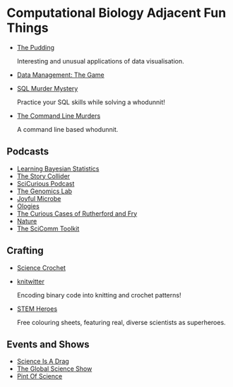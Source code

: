 # Computational Biology Adjacent Fun Things

* [The Pudding](https://pudding.cool/)

    Interesting and unusual applications of data visualisation.

* [Data Management: The Game](https://sites.google.com/view/data-management-the-game/home*)
* [SQL Murder Mystery](https://mystery.knightlab.com/)

    Practice your SQL skills while solving a whodunnit!
* [The Command Line Murders](https://github.com/veltman/clmystery)

    A command line based whodunnit.
 
## Podcasts

* [Learning Bayesian Statistics](https://www.learnbayesstats.com/)
* [The Story Collider](https://www.storycollider.org/)
* [SciCurious Podcast](https://www.scicurious.co.uk/)
* [The Genomics Lab](https://anchor.fm/thegenomicslab)
* [Joyful Microbe](https://joyfulmicrobe.com/category/podcast-episodes/)
* [Ologies](https://www.alieward.com/ologies-by-topic)
* [The Curious Cases of Rutherford and Fry](https://www.bbc.co.uk/programmes/b07dx75g/episodes/downloads)
* [Nature](https://www.nature.com/nature/podcasts)
* [The SciComm Toolkit](https://open.spotify.com/show/0B0wBdjqOQvmfjAyHSXUgU?si=0_rXBjY5SYePmbbnVGGrFw&utm_source=copy-link&nd=1)

## Crafting

* [Science Crochet](https://sciencecrochet.wordpress.com/)
* [knitwitter](https://knitwitter.com/guide.html)

    Encoding binary code into knitting and crochet patterns!
* [STEM Heroes](https://kitchapman.co.uk/stem-heroes/)

    Free colouring sheets, featuring real, diverse scientists as superheroes.
    
## Events and Shows

* [Science Is A Drag](https://twitter.com/DragScience)
* [The Global Science Show](https://twitter.com/GlobalSciShow)
* [Pint Of Science](https://pintofscience.co.uk/)
